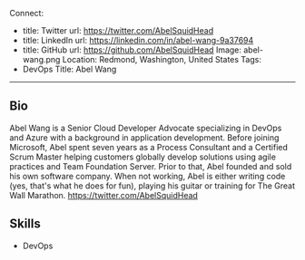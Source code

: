 Connect:
  - title: Twitter
    url: https://twitter.com/AbelSquidHead
  - title: LinkedIn
    url: https://linkedin.com/in/abel-wang-9a37694
  - title: GitHub
    url: https://github.com/AbelSquidHead
Image: abel-wang.png
Location: Redmond, Washington, United States
Tags:
  - DevOps
Title: Abel Wang
---
## Bio
Abel Wang is a Senior Cloud Developer Advocate specializing in DevOps and Azure with a background in application development.  Before joining Microsoft, Abel spent seven years as a Process Consultant and a Certified Scrum Master helping customers globally develop solutions using agile practices and Team Foundation Server.  Prior to that, Abel founded and sold his own software company.  When not working, Abel is either writing code (yes, that's what he does for fun), playing his guitar or training for The Great Wall Marathon.  https://twitter.com/AbelSquidHead

## Skills
* DevOps
